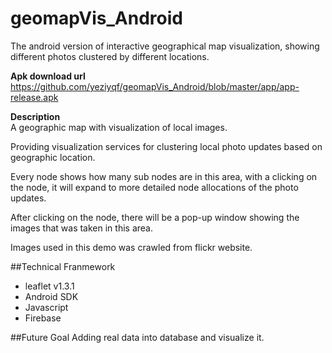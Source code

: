 # geomapVis_Android
The android version of interactive geographical map visualization, showing different photos clustered by different locations.

**Apk download url**
 https://github.com/yeziyqf/geomapVis_Android/blob/master/app/app-release.apk

**Description**<br>
A geographic map with visualization of local images.

Providing visualization services for clustering local photo updates based on geographic location.

Every node shows how many sub nodes are in this area, with a clicking on the node, it will expand to more detailed node allocations of the photo updates.

After clicking on the node, there will be a pop-up window showing the images that was taken in this area.

Images used in this demo was crawled from flickr website.



##Technical Franmework

- leaflet v1.3.1
- Android SDK
- Javascript
- Firebase



##Future Goal
Adding real data into database and visualize it.